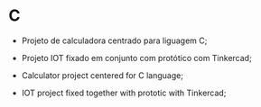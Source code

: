 # C

- Projeto de calculadora centrado para liguagem C;
- Projeto IOT fixado em conjunto com protótico com Tinkercad;

- Calculator project centered for C language;
- IOT project fixed together with prototic with Tinkercad;
